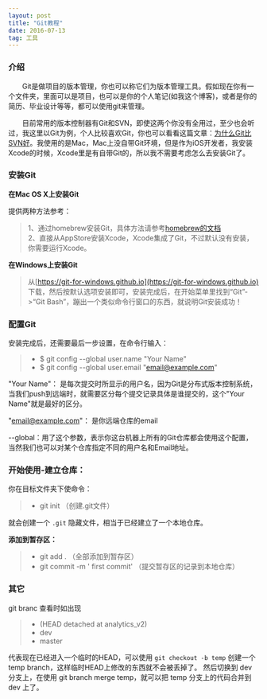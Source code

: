 ```yaml
---
layout: post
title: "Git教程"
date: 2016-07-13   
tag: 工具 
---
```


### 介绍       

　　Git是做项目的版本管理，你也可以称它们为版本管理工具。假如现在你有一个文件夹，里面可以是项目，也可以是你的个人笔记(如我这个博客)，或者是你的简历、毕业设计等等，都可以使用git来管理。

　　目前常用的版本控制器有Git和SVN，即使这两个你没有全用过，至少也会听过，我这里以Git为例，个人比较喜欢Git，你也可以看看这篇文章：[为什么Git比SVN好](http://www.worldhello.net/2012/04/12/why-git-is-better-than-svn.html)。我使用的是Mac，Mac上没自带Git环境，但是作为iOS开发者，我安装Xcode的时候，Xcode里是有自带Git的，所以我不需要考虑怎么去安装Git了。          

### 安装Git

**在Mac OS X上安装Git**      

提供两种方法参考：      

> 1、通过homebrew安装Git，具体方法请参考[homebrew的文档](http://brew.sh/)      
> 2、直接从AppStore安装Xcode，Xcode集成了Git，不过默认没有安装，你需要运行Xcode。     

**在Windows上安装Git**      

> 从[https://git-for-windows.github.io](https://git-for-windows.github.io) 下载，然后按默认选项安装即可，安装完成后，在开始菜单里找到“Git”->“Git Bash”，蹦出一个类似命令行窗口的东西，就说明Git安装成功！


### 配置Git      

安装完成后，还需要最后一步设置，在命令行输入：

>* $ git config --global user.name "Your Name"
>* $ git config --global user.email "email@example.com"

"Your Name"： 是每次提交时所显示的用户名，因为Git是分布式版本控制系统，当我们push到远端时，就需要区分每个提交记录具体是谁提交的，这个"Your Name"就是最好的区分。          

"email@example.com"： 是你远端仓库的email       

--global：用了这个参数，表示你这台机器上所有的Git仓库都会使用这个配置，当然我们也可以对某个仓库指定不同的用户名和Email地址。         



### 开始使用-建立仓库：

你在目标文件夹下使命令：    

>* git init  （创建.git文件）      

就会创建一个 `.git` 隐藏文件，相当于已经建立了一个本地仓库。

**添加到暂存区：**      

>* git add .   （全部添加到暂存区）    
>* git commit -m ' first commit'  （提交暂存区的记录到本地仓库）     


### 其它   

git branc 查看时如出现

>*  (HEAD detached at analytics_v2)   
>*  dev
>*  master

代表现在已经进入一个临时的HEAD，可以使用 `git checkout -b temp` 创建一个 temp branch，这样临时HEAD上修改的东西就不会被丢掉了。
然后切换到 dev 分支上，在使用 git branch merge temp，就可以把 temp 分支上的代码合并到 dev 上了。

<br>

     

